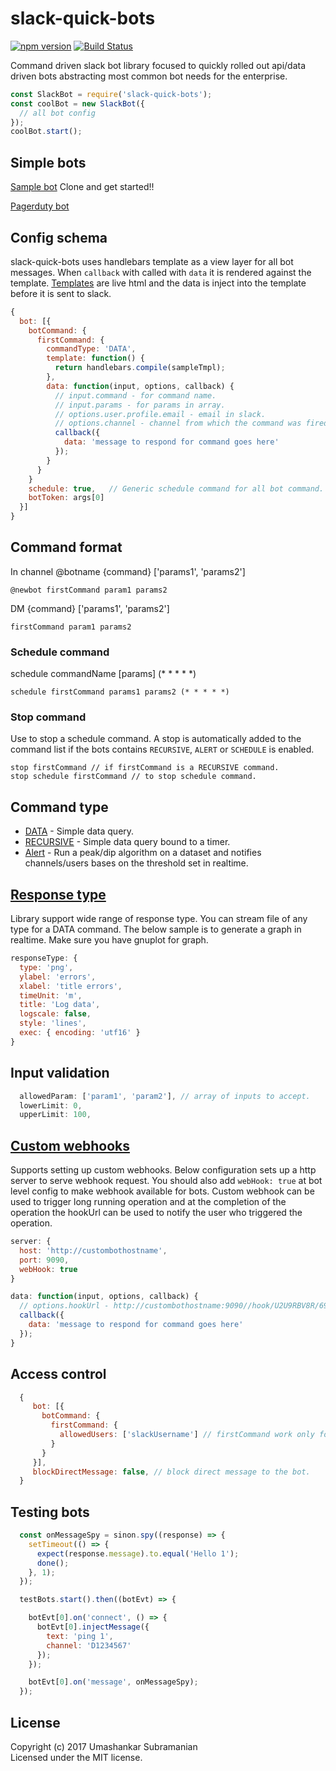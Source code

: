 # slack-quick-bots
[![npm version][npm-badge]][npm-url]
[![Build Status][travis-badge]][travis-url]

Command driven slack bot library focused to quickly rolled out api/data driven bots abstracting most common bot needs for the enterprise.

```javascript
const SlackBot = require('slack-quick-bots');
const coolBot = new SlackBot({
  // all bot config
});
coolBot.start();
```

## Simple bots
[Sample bot](https://github.com/usubram/slack-quick-bots-reference)
Clone and get started!!

[Pagerduty bot](https://github.com/usubram/pagerdutybot)

## Config schema

slack-quick-bots uses handlebars template as a view layer for all bot messages. When `callback` with called with `data` it is rendered against the template. [Templates](https://github.com/usubram/slack-quick-bots-reference/blob/master/template/sample_tmpl.hbs) are live html and the data is inject into the template before it is sent to slack.

```javascript
{
  bot: [{
    botCommand: {
      firstCommand: {
        commandType: 'DATA',
        template: function() {
          return handlebars.compile(sampleTmpl);
        },
        data: function(input, options, callback) {
          // input.command - for command name.
          // input.params - for params in array.
          // options.user.profile.email - email in slack.
          // options.channel - channel from which the command was fired.
          callback({
            data: 'message to respond for command goes here'
          });
        }
      }
    }
    schedule: true,   // Generic schedule command for all bot command. Example command (schedule firstCommand (* * * * *)) executes firstCommand for every minute.
    botToken: args[0]
  }]
}
```

## Command format

In channel @botname {command} ['params1', 'params2']

```
@newbot firstCommand param1 params2
```

DM {command} ['params1', 'params2']

```
firstCommand param1 params2
```

### Schedule command

schedule commandName [params] (* * * * *)

```
schedule firstCommand params1 params2 (* * * * *)
```

### Stop command

Use to stop a schedule command. A stop is automatically added to the command list if the bots contains `RECURSIVE`, `ALERT` or `SCHEDULE` is enabled.

```
stop firstCommand // if firstCommand is a RECURSIVE command.
stop schedule firstCommand // to stop schedule command.
```

## Command type

* [DATA](https://github.com/usubram/slack-quick-bots-reference/blob/master/index.js#L27) - Simple data query.
* [RECURSIVE](https://github.com/usubram/slack-quick-bots-reference/blob/master/index.js#L40) - Simple data query bound to a timer.
* [Alert](https://github.com/usubram/slack-quick-bots-reference/blob/master/index.js#L81) - Run a peak/dip algorithm on a dataset and notifies channels/users bases on the threshold set in realtime.

## [Response type](https://github.com/usubram/slack-quick-bots-reference/blob/master/index.js#L100)

Library support wide range of response type. You can stream file of any type for a DATA command. The below sample is to generate a graph in realtime. Make sure you have gnuplot for graph.

```javascript
responseType: {
  type: 'png',
  ylabel: 'errors',
  xlabel: 'title errors',
  timeUnit: 'm',
  title: 'Log data',
  logscale: false,
  style: 'lines',
  exec: { encoding: 'utf16' }
}
```

## Input validation

```javascript
  allowedParam: ['param1', 'param2'], // array of inputs to accept.
  lowerLimit: 0,
  upperLimit: 100,
```

## [Custom webhooks](https://github.com/usubram/slack-quick-bots-reference/blob/master/index.js#L139-L145)

Supports setting up custom webhooks. Below configuration sets up a http server to serve webhook request. You should also add `webHook: true` at bot level config to make webhook available for bots. Custom webhook can be used to trigger long running operation and at the completion of the operation the hookUrl can be used to notify the user who triggered the operation.

```javascript
server: {
  host: 'http://custombothostname',
  port: 9090,
  webHook: true
}
```

```javascript
data: function(input, options, callback) {
  // options.hookUrl - http://custombothostname:9090//hook/U2U9RBV8R/69b773b0-a110-47cc-987d-48756d86a5ab.
  callback({
    data: 'message to respond for command goes here'
  });
}
```

## Access control

```javascript
  {
     bot: [{
       botCommand: {
         firstCommand: {
           allowedUsers: ['slackUsername'] // firstCommand work only for slack user with id 'slackUsername'.
         }
       }
     }],
     blockDirectMessage: false, // block direct message to the bot.
  }
```

## Testing bots

```javascript
  const onMessageSpy = sinon.spy((response) => {
    setTimeout(() => {
      expect(response.message).to.equal('Hello 1');
      done();
    }, 1);
  });

  testBots.start().then((botEvt) => {

    botEvt[0].on('connect', () => {
      botEvt[0].injectMessage({
        text: 'ping 1',
        channel: 'D1234567'
      });
    });

    botEvt[0].on('message', onMessageSpy);
  });
```

## License
Copyright (c) 2017 Umashankar Subramanian  
Licensed under the MIT license.

[npm-badge]: https://badge.fury.io/js/slack-quick-bots.svg
[npm-url]: https://badge.fury.io/js/slack-quick-bots
[travis-badge]: https://api.travis-ci.org/usubram/slack-quick-bots.svg
[travis-url]: https://travis-ci.org/usubram/slack-quick-bots
